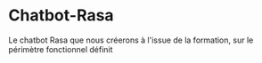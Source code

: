 # Chatbot-Rasa
Le chatbot Rasa que nous créerons à l'issue de la formation, sur le périmètre fonctionnel définit
